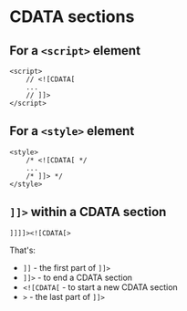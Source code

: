 # CDATA sections

## For a `<script>` element

````
<script>
    // <![CDATA[
    ...
    // ]]>
</script>
````

## For a `<style>` element

````
<style>
    /* <![CDATA[ */
    ...
    /* ]]> */
</style>
````

## `]]>` within a CDATA section

````
]]]]><![CDATA[>
````

That's:

-   `]]` - the first part of `]]>`
-   `]]>` - to end a CDATA section
-   `<![CDATA[` - to start a new CDATA section
-   `>` - the last part of `]]>`

